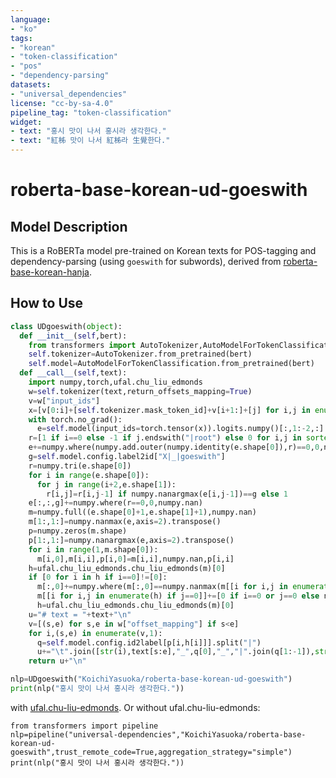```yaml
---
language:
- "ko"
tags:
- "korean"
- "token-classification"
- "pos"
- "dependency-parsing"
datasets:
- "universal_dependencies"
license: "cc-by-sa-4.0"
pipeline_tag: "token-classification"
widget:
- text: "홍시 맛이 나서 홍시라 생각한다."
- text: "紅柹 맛이 나서 紅柹라 生覺한다."
---
```


# roberta-base-korean-ud-goeswith

## Model Description

This is a RoBERTa model pre-trained on Korean texts for POS-tagging and dependency-parsing (using `goeswith` for subwords), derived from [roberta-base-korean-hanja](https://huggingface.co/KoichiYasuoka/roberta-base-korean-hanja).

## How to Use

```py
class UDgoeswith(object):
  def __init__(self,bert):
    from transformers import AutoTokenizer,AutoModelForTokenClassification
    self.tokenizer=AutoTokenizer.from_pretrained(bert)
    self.model=AutoModelForTokenClassification.from_pretrained(bert)
  def __call__(self,text):
    import numpy,torch,ufal.chu_liu_edmonds
    w=self.tokenizer(text,return_offsets_mapping=True)
    v=w["input_ids"]
    x=[v[0:i]+[self.tokenizer.mask_token_id]+v[i+1:]+[j] for i,j in enumerate(v[1:-1],1)]
    with torch.no_grad():
      e=self.model(input_ids=torch.tensor(x)).logits.numpy()[:,1:-2,:]
    r=[1 if i==0 else -1 if j.endswith("|root") else 0 for i,j in sorted(self.model.config.id2label.items())]
    e+=numpy.where(numpy.add.outer(numpy.identity(e.shape[0]),r)==0,0,numpy.nan)
    g=self.model.config.label2id["X|_|goeswith"]
    r=numpy.tri(e.shape[0])
    for i in range(e.shape[0]):
      for j in range(i+2,e.shape[1]):
        r[i,j]=r[i,j-1] if numpy.nanargmax(e[i,j-1])==g else 1
    e[:,:,g]+=numpy.where(r==0,0,numpy.nan)
    m=numpy.full((e.shape[0]+1,e.shape[1]+1),numpy.nan)
    m[1:,1:]=numpy.nanmax(e,axis=2).transpose()
    p=numpy.zeros(m.shape)
    p[1:,1:]=numpy.nanargmax(e,axis=2).transpose()
    for i in range(1,m.shape[0]):
      m[i,0],m[i,i],p[i,0]=m[i,i],numpy.nan,p[i,i]
    h=ufal.chu_liu_edmonds.chu_liu_edmonds(m)[0]
    if [0 for i in h if i==0]!=[0]:
      m[:,0]+=numpy.where(m[:,0]==numpy.nanmax(m[[i for i,j in enumerate(h) if j==0],0]),0,numpy.nan)
      m[[i for i,j in enumerate(h) if j==0]]+=[0 if i==0 or j==0 else numpy.nan for i,j in enumerate(h)]
      h=ufal.chu_liu_edmonds.chu_liu_edmonds(m)[0]
    u="# text = "+text+"\n"
    v=[(s,e) for s,e in w["offset_mapping"] if s<e]
    for i,(s,e) in enumerate(v,1):
      q=self.model.config.id2label[p[i,h[i]]].split("|")
      u+="\t".join([str(i),text[s:e],"_",q[0],"_","|".join(q[1:-1]),str(h[i]),q[-1],"_","_" if i<len(v) and e<v[i][0] else "SpaceAfter=No"])+"\n"
    return u+"\n"

nlp=UDgoeswith("KoichiYasuoka/roberta-base-korean-ud-goeswith")
print(nlp("홍시 맛이 나서 홍시라 생각한다."))
```

with [ufal.chu-liu-edmonds](https://pypi.org/project/ufal.chu-liu-edmonds/).
Or without ufal.chu-liu-edmonds:

```
from transformers import pipeline
nlp=pipeline("universal-dependencies","KoichiYasuoka/roberta-base-korean-ud-goeswith",trust_remote_code=True,aggregation_strategy="simple")
print(nlp("홍시 맛이 나서 홍시라 생각한다."))
```

